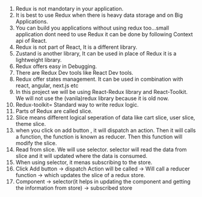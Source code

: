1. Redux is not mandotary in your application.
2. It is best to use Redux when there is heavy data storage and on Big Applications.
3. You can build you applications without using redux too...small application dont need to use Redux it can be done by following Context api of React.
4. Redux is not part of React, It is a different library.
5. Zustand is another library, It can be used in place of Redux it is a lightweight library.
6. Redux offers easy in Debugging.
7. There are Redux Dev tools like React Dev tools.
8. Redux offer states management. It can be used in combination with react, angular, next.js etc
9. In this project we will be using React-Redux library and React-Toolkit. We will not use the (vanila)redux library because it is old now.
10. Redux-toolkit= Standard way to write redux logic.
11. Parts of Redux are called slice.
12. Slice means different logical seperation of data like cart slice, user slice, theme slice.
13. when you click on add button , it will dispatch an action. Then it will calls a function, the function is known as reducer. Then this function will modify the slice.
14. Read from slice. We will use selector. selector will read the data from slice and it will updated where the data is consumed.
15. When using selector, it menas subscribing to the store.
16. Click Add button -> dispatch Action will be called -> Will call a reducer function -> which updates the slice of a redux store.
17. Component -> selector(it helps in updating the component and getting the information from store) -> subscribed store 
